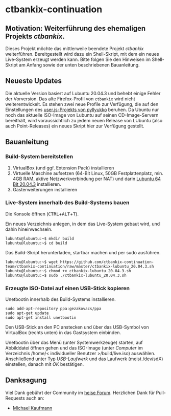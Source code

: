 # ctbankix-continuation

## Motivation: Weiterführung des ehemaligen Projekts _ctbankix_.

Dieses Projekt möchte das mittlerweile beendete Projekt _ctbankix_ weiterführen. Bereitgestellt wird dazu ein Shell-Skript, mit dem ein neues Live-System erzeugt werden kann. Bitte folgen Sie den Hinweisen im Shell-Skript am Anfang sowie der unten beschriebenen Bauanleitung.

## Neueste Updates

Die aktuelle Version basiert auf Lubuntu 20.04.3 und behebt einige Fehler der Vorversion. Das alte Firefox-Profil von `ctbankix` wird nicht weiterentwickelt. Es stehen zwei neue Profile zur Verfügung, die auf den Einstellungen des [user.js-Projekts von pyllyukko](https://github.com/pyllyukko/user.js) beruhen. Da Ubuntu nur noch das aktuelle ISO-Image von Lubuntu auf seinen CD-Image-Servern bereithält, wird voraussichtlich zu jedem neuen Release von LUbuntu (also auch Point-Releases) ein neues Skript hier zur Verfügung gestellt.

## Bauanleitung

### Build-System bereitstellen

1. VirtualBox (und ggf. Extension Pack) installieren
2. Virtuelle Maschine aufsetzen (64-Bit Linux, 50GB Festplattenplatz, min. 4GB RAM, aktive Netzwerkverbindung per NAT) und darin [Lubuntu 64 Bit 20.04.3](http://cdimage.ubuntu.com/lubuntu/releases/20.04/release/lubuntu-20.04.3-desktop-amd64.iso) installieren.
3. Gasterweiterungen installieren

### Live-System innerhalb des Build-Systems bauen

Die Konsole öffnen (<kbd>CTRL</kbd>+<kbd>ALT</kbd>+<kbd>T</kbd>).

Ein neues Verzeichnis anlegen, in dem das Live-System gebaut wird, und dahin hineinwechseln.

```shell
lubuntu@lubuntu:~$ mkdir build
lubuntu@lubuntu:~$ cd build
```

Das Build-Skript herunterladen, startbar machen und per sudo ausführen.

```shell
lubuntu@lubuntu:~$ wget https://github.com/ctbankix-continuation-team/ctbankix-continuation/raw/master/ctbankix-lubuntu_20.04.3.sh
lubuntu@lubuntu:~$ chmod +x ctbankix-lubuntu_20.04.3.sh
lubuntu@lubuntu:~$ sudo ./ctbankix-lubuntu_20.04.3.sh
```

### Erzeugte ISO-Datei auf einen USB-Stick kopieren

Unetbootin innerhalb des Build-Systems installieren.

```shell
sudo add-apt-repository ppa:gezakovacs/ppa
sudo apt-get update
sudo apt-get install unetbootin 
```

Den USB-Stick an den PC anstecken und über das USB-Symbol von VirtualBox (rechts unten) in das Gastsystem einbinden.

Unetbootin über das Menü (unter Systemwerkzeuge) starten, auf Abbilddatei öffnen gehen und das ISO-Image (unter _Computer_ im Verzeichnis /home/< individueller Benutzer >/build/live.iso) auswählen.  Anschließend unter Typ _USB-Laufwerk_ und das Laufwerk (meist /dev/sdX) einstellen, danach mit _OK_ bestätigen.

## Danksagung

Viel Dank gebührt der Community im [heise Forum](https://www.heise.de/forum/c-t/Kommentare-zu-c-t-Artikeln/Sicheres-Online-Banking-mit-Bankix/forum-31485/). Herzlichen Dank für Pull-Requests auch an:

* [Michael Kaufmann](https://github.com/mkauf)




